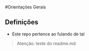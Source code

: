 #Orientações Gerais
## Definições
* Este repo pertence ao fulando de tal
> Atenção: teste do readme.md
